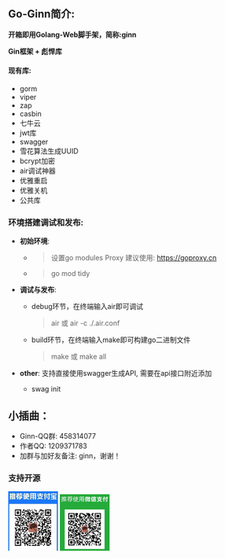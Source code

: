 ## Go-Ginn简介:
**开箱即用Golang-Web脚手架，简称:ginn**

**Gin框架 + 彪悍库**

#### 现有库:
- gorm    
- viper   
- zap        
- casbin  
- 七牛云   
- jwt库   
- swagger   
- 雪花算法生成UUID
- bcrypt加密
- air调试神器
- 优雅重启
- 优雅关机
- 公共库

### 环境搭建调试和发布:
+ **初始环境**:

  * > 设置go modules    Proxy 建议使用: https://goproxy.cn

  + > go mod tidy

* **调试与发布**:

     * debug环节，在终端输入air即可调试

        > air  或 air -c  ./.air.conf

        

     * build环节，在终端输入make即可构建go二进制文件

        > make 或 make all

* **other**: 支持直接使用swagger生成API, 需要在api接口附近添加
  
  * swag init


## 小插曲：

- Ginn-QQ群: 458314077
- 作者QQ:    1209371783
- 加群与加好友备注: ginn，谢谢！

### 支持开源

<img src="temp/zfb.jpeg" width="20%">    <img src="temp/wx.jpeg" width="20%">
